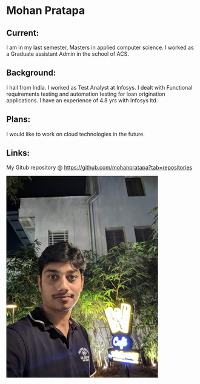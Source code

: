 # Mohan Pratapa

## Current:

I am in my last semester, Masters in applied computer science. I worked as a Graduate assistant Admin in the school of ACS.

## Background:

I hail from India. I worked as Test Analyst at Infosys. I dealt with Functional requirements testing and automation testing for loan origination applications. I have an experience of 4.8 yrs with Infosys ltd.

## Plans:

I would like to work on cloud technologies in the future.

## Links:

My Gitub repository @ https://github.com/mohanpratapa?tab=repositories 

![](picture.jpg)


